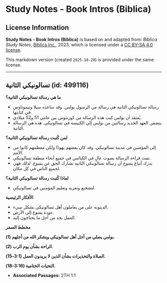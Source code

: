 # Study Notes - Book Intros (Biblica)

## License Information

**Study Notes - Book Intros (Biblica)** is based on and adapted from: _Biblica Study Notes_, [Biblica Inc.](https://www.biblica.com/), 2023, which is licensed under a [CC BY-SA 4.0 license](https://creativecommons.org/licenses/by-sa/4.0/legalcode.en).

This markdown version (created `2025-10-20`) is provided under the same license.



--------------------------------

## تسالونيكي الثانية (id: 499116)

**ما هي رسالة تسالونيكي الثانية؟**

* رسالة تسالونيكي الثانية هي رسالة من الرسول بولس. وقد ساعده سيلا وتيموثاوس في كتابتها.
* يُعتقد أن بولس كتب هذه الرسالة من كورنثوس بين عامي 51 و52 ميلادي.
* يتضمن العهد الجديد رسالتين من بولس إلى الكنيسة في تسالونيكي. هذه هي الرسالة الثانية.

**لمن كُتبت رسالة تسالونيكي الثانية؟**

* إلى المؤمنين في مدينة تسالونيكي. وقد كان بعضهم يهودًا ولكن معظمهم كانوا من الأمم.
* تمت قراءة الرسالة بصوت عالٍ في الكنائس في جميع أنحاء منطقة تسالونيكي.
* يدرك أتباع يسوع أن رسالة تسالونيكي الثانية تشارك الحق عن يسوع. لذلك فهي لجميع الناس في كل مكان.

**لماذا كُتبت رسالة تسالونيكي الثانية؟**

* لتشجيع وتعزية وتعليم المؤمنين في تسالونيكي.

**الأفكار الرئيسية**

* الدينونة على من يعاملون أهل تسالونيكي بشكل سيء.
* عودة يسوع إلى الأرض.
* العمل بجد من أجل ما يحتاجون إليه.

**مخطط السفر**

**بولس يصلي من أجل أهل تسالونيكي ويشكر الله من أجلهم (1\).**

**الراحة بشأن يوم الرب (2\).**

**الصلاة والتحذيرات بشأن الذين لا يريدون العمل (3:1–15\).**

**التحيات الختامية (3:16–18\).**

* **Associated Passages:** 2TH 1:1

